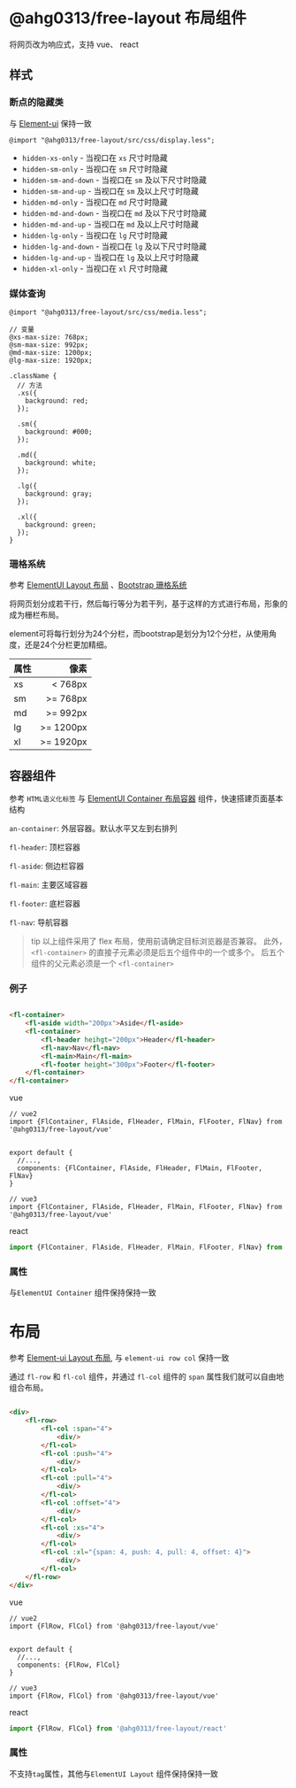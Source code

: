 # @ahg0313/free-layout 布局组件

将网页改为响应式，支持 vue、 react

## 样式
### 断点的隐藏类
与 [Element-ui](https://element-plus.org/zh-CN/component/layout.html#%E5%9F%BA%E4%BA%8E%E6%96%AD%E7%82%B9%E7%9A%84%E9%9A%90%E8%97%8F%E7%B1%BB) 保持一致
```
@import "@ahg0313/free-layout/src/css/display.less";
```

* `hidden-xs-only` - 当视口在 `xs` 尺寸时隐藏
* `hidden-sm-only` - 当视口在 `sm` 尺寸时隐藏
* `hidden-sm-and-down` - 当视口在 `sm` 及以下尺寸时隐藏
* `hidden-sm-and-up` - 当视口在 `sm` 及以上尺寸时隐藏
* `hidden-md-only` - 当视口在 `md` 尺寸时隐藏
* `hidden-md-and-down` - 当视口在 `md` 及以下尺寸时隐藏
* `hidden-md-and-up` - 当视口在 `md` 及以上尺寸时隐藏
* `hidden-lg-only` - 当视口在 `lg` 尺寸时隐藏
* `hidden-lg-and-down` - 当视口在 `lg` 及以下尺寸时隐藏
* `hidden-lg-and-up` - 当视口在 `lg` 及以上尺寸时隐藏
* `hidden-xl-only` - 当视口在 `xl` 尺寸时隐藏

### 媒体查询
```less
@import "@ahg0313/free-layout/src/css/media.less";

// 变量
@xs-max-size: 768px;
@sm-max-size: 992px;
@md-max-size: 1200px;
@lg-max-size: 1920px;

.className {
  // 方法
  .xs({
    background: red;
  });
  
  .sm({
    background: #000;
  });
  
  .md({
    background: white;
  });
  
  .lg({
    background: gray;
  });
  
  .xl({
    background: green;
  });
}
```

### 珊格系统

参考 [ElementUI Layout 布局](https://element-plus.org/zh-CN/component/layout.html)
、[Bootstrap 珊格系统](https://v4.bootcss.com/docs/layout/grid/)

将网页划分成若干行，然后每行等分为若干列，基于这样的方式进行布局，形象的成为栅栏布局。

element可将每行划分为24个分栏，而bootstrap是划分为12个分栏，从使用角度，还是24个分栏更加精细。

|属性|像素|
|:-|-:|
|xs|< 768px|
|sm|>= 768px|
|md|>= 992px|
|lg|>= 1200px|
|xl|>= 1920px|

## 容器组件

参考 `HTML语义化标签` 与 [ElementUI Container 布局容器](https://element-plus.org/zh-CN/component/container.html)
组件，快速搭建页面基本结构

`an-container`: 外层容器。默认水平又左到右排列

`fl-header`: 顶栏容器

`fl-aside`: 侧边栏容器

`fl-main`: 主要区域容器

`fl-footer`: 底栏容器

`fl-nav`: 导航容器

> tip
> 以上组件采用了 flex 布局，使用前请确定目标浏览器是否兼容。 此外， `<fl-container>` 的直接子元素必须是后五个组件中的一个或多个。
> 后五个组件的父元素必须是一个 `<fl-container>`

### 例子

[//]: # (![]&#40;container.png&#41;)

```html

<fl-container>
    <fl-aside width="200px">Aside</fl-aside>
    <fl-container>
        <fl-header heihgt="200px">Header</fl-header>
        <fl-nav>Nav</fl-nav>
        <fl-main>Main</fl-main>
        <fl-footer height="300px">Footer</fl-footer>
    </fl-container>
</fl-container>
```
vue
```vue
// vue2
import {FlContainer, FlAside, FlHeader, FlMain, FlFooter, FlNav} from '@ahg0313/free-layout/vue'


export default {
  //...,
  components: {FlContainer, FlAside, FlHeader, FlMain, FlFooter, FlNav}
}

// vue3
import {FlContainer, FlAside, FlHeader, FlMain, FlFooter, FlNav} from '@ahg0313/free-layout/vue'
```
react
```jsx
import {FlContainer, FlAside, FlHeader, FlMain, FlFooter, FlNav} from '@ahg0313/free-layout/react'
```

### 属性

与`ElementUI Container` 组件保持保持一致


# 布局
参考 [Element-ui Layout 布局](https://element-plus.org/zh-CN/component/layout.html), 与 `element-ui row col` 保持一致

通过 `fl-row` 和 `fl-col` 组件，并通过  `fl-col` 组件的 `span` 属性我们就可以自由地组合布局。

```html

<div>
    <fl-row>
        <fl-col :span="4">
            <div/>
        </fl-col>
        <fl-col :push="4">
            <div/>
        </fl-col>
        <fl-col :pull="4">
            <div/>
        </fl-col>
        <fl-col :offset="4">
            <div/>
        </fl-col>
        <fl-col :xs="4">
            <div/>
        </fl-col>
        <fl-col :xl="{span: 4, push: 4, pull: 4, offset: 4}">
            <div/>
        </fl-col>
    </fl-row>
</div>
```

vue
```vue
// vue2
import {FlRow, FlCol} from '@ahg0313/free-layout/vue'


export default {
  //...,
  components: {FlRow, FlCol}
}

// vue3
import {FlRow, FlCol} from '@ahg0313/free-layout/vue'
```
react
```jsx
import {FlRow, FlCol} from '@ahg0313/free-layout/react'
```


[//]: # (![]&#40;Layout.png&#41;)

### 属性

不支持`tag`属性，其他与`ElementUI Layout` 组件保持保持一致
